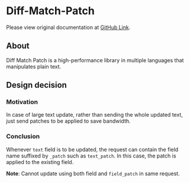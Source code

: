 # Diff-Match-Patch

Please view original documentation at [GitHub Link](https://github.com/google/diff-match-patch).

## About
Diff Match Patch is a high-performance library in multiple languages that manipulates plain text.

## Design decision

### Motivation
In case of large text update, rather than sending the whole updated text, just send
patches to be applied to save bandwidth.

### Conclusion
Whenever `text` field is to be updated, the request can contain the field name suffixed
by `_patch` such as `text_patch`. In this case, the patch is applied to the existing field.

**Note**: Cannot update using both field and `field_patch` in same request.
